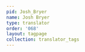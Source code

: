 ```yaml
---
pid: Josh_Bryer
name: Josh Bryer
type: translator
order: '068'
layout: tagpage
collection: translator_tags
---
```


